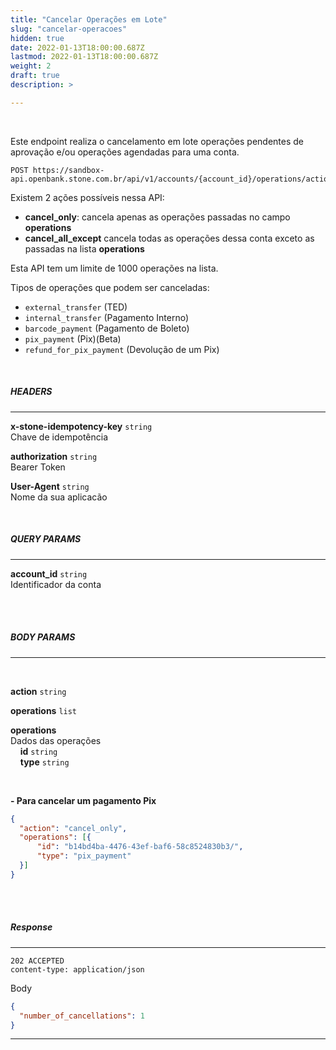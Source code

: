 ```yaml
---
title: "Cancelar Operações em Lote"
slug: "cancelar-operacoes"
hidden: true
date: 2022-01-13T18:00:00.687Z
lastmod: 2022-01-13T18:00:00.687Z
weight: 2
draft: true
description: >

---
```

<br>

Este endpoint realiza o cancelamento em lote operações pendentes de aprovação e/ou operações agendadas para uma conta.

```
POST https://sandbox-api.openbank.stone.com.br/api/v1/accounts/{account_id}/operations/actions/cancel
```

Existem 2 ações possíveis nessa API:
* **cancel_only**: cancela apenas as operações passadas no campo **operations**
* **cancel_all_except** cancela todas as operações dessa conta exceto as passadas na lista **operations**

Esta API tem um limite de 1000 operações na lista.

Tipos de operações que podem ser canceladas:

- `external_transfer` (TED)
- `internal_transfer` (Pagamento Interno)
- `barcode_payment` (Pagamento de Boleto)
- `pix_payment` (Pix)(Beta)
- `refund_for_pix_payment` (Devolução de um Pix)

<br>

##### **HEADERS**
---

**x-stone-idempotency-key** `string`
<br>Chave de idempotência

**authorization** `string`
<br> Bearer Token

**User-Agent** `string`
<br>Nome da sua aplicacão

<br>

##### **QUERY PARAMS**
---

**account_id** `string`
<br> Identificador da conta
<br> <br>

<br>

##### **BODY PARAMS**
---
<br>

**action** `string`

**operations** `list`

**operations** <br>Dados das operações
  <br>&nbsp;&nbsp;&nbsp;&nbsp;**id** `string`
  <br>&nbsp;&nbsp;&nbsp;&nbsp;**type** `string`


<br>

**- Para cancelar um pagamento Pix**

```json
{
  "action": "cancel_only",
  "operations": [{
      "id": "b14bd4ba-4476-43ef-baf6-58c8524830b3/",
      "type": "pix_payment"
  }]
}

```

<br> <br>
##### **Response**
---

```
202 ACCEPTED
content-type: application/json
```

Body
```json
{
  "number_of_cancellations": 1
}
```

---
